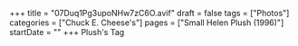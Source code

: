 +++
title = "07Duq1Pg3upoNHw7zC6O.avif"
draft = false
tags = ["Photos"]
categories = ["Chuck E. Cheese's"]
pages = ["Small Helen Plush (1996)"]
startDate = ""
+++
Plush's Tag 
